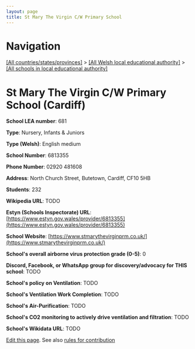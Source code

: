 ```yaml
---
layout: page
title: St Mary The Virgin C/W Primary School
---
```

# Navigation

[[All countries/states/provinces]](../../..) > [[All Welsh local educational authority]](../..) > [[All schools in local educational authority]](..)

# St Mary The Virgin C/W Primary School (Cardiff)

**School LEA number**: 681

**Type**: Nursery, Infants & Juniors

**Type (Welsh)**: English medium

**School Number**: 6813355

**Phone Number**: 02920 481608

**Address**: North Church Street, Butetown, Cardiff, CF10 5HB

**Students**: 232

**Wikipedia URL**: TODO

**Estyn (Schools Inspectorate) URL**: [https://www.estyn.gov.wales/provider/6813355](https://www.estyn.gov.wales/provider/6813355)

**School Website**: [https://www.stmarythevirginprm.co.uk/](https://www.stmarythevirginprm.co.uk/)

**School's overall airborne virus protection grade (0-5)**: 0

**Discord, Facebook, or WhatsApp group for discovery/advocacy for THIS school**: TODO

**School's policy on Ventilation**: TODO

**School's Ventilation Work Completion**: TODO

**School's Air-Purification**: TODO

**School's CO2 monitoring to actively drive ventilation and filtration**: TODO

**School's Wikidata URL**: TODO




[Edit this page](https://github.com/ventilate-schools/Wales/edit/prif/./Cardiff/St_Mary_The_Virgin_C_W_Primary_School.md). See also [rules for contribution](../../../contribution-rules/)
